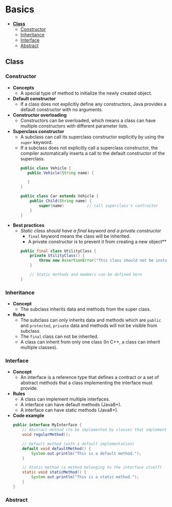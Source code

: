 # Basics

- [**Class**](#class)
   - [Constructor](#constructor)
   - [Inheritance](#inheritance)
   - [Interface](#interface)
   - [Abstract](#abstract)

## Class
### Constructor
- **Concepts**
   - A special type of method to initialize the newly created object.
- **Default constructor**
   - If a class does not explicitly define any constructors, Java provides a default constructor with no arguments.
- **Constructor overloading**
   - Constructors can be overloaded, which means a class can have multiple constructors with different parameter lists.
- **Superclass constructor**
   - A subclass can call its superclass constructor explicitly by using the `super` keyword.
   - If a subclass does not explicitly call a superclass constructor, the compiler automatically inserts a call to the default constructor of the superclass.
     ```java
     public class Vehicle {
        public Vehicle(String name) {

        }
     }

     public class Car extends Vehicle {
         public Child(String name) {
             super(name)          // call superclass's contructor
         }
     }
     ```
- **Best practices**
   - *Static class should have a final keyword and a private constructor*
      - `final` keyword means the class will be inherited.
      - A private constructor is to prevent it from creating a new object**
     ```java
     public final class UtilityClass {
         private UtilityClass() {
             throw new AssertionError("This class should not be instantiated.");
         }

         // Static methods and members can be defined here
     }
     ```
   
### Inheritance
- **Concept**
   - The subclass inherits data and methods from the super class.
- **Rules**
   - The subclass can only inherits data and methods which are `public` and `protected`, `private` data and methods will not be visible from subclass.
   - The `final` class can not be inherited.
   - A class can inherit from only one class (In C++, a class can inherit multiple classes).

### Interface
- **Concept**
   - An interface is a reference type that defines a contract or a set of abstract methods that a class implementing the interface must provide.
- **Rules**
   - A class can implement multiple interfaces.
   - A interface can have default methods (Java8+).
   - A interface can have static methods (Java8+).
- **Code example**
  ```java
  public interface MyInterface {
      // Abstract method (to be implemented by classes that implement this interface)
      void regularMethod();

      // Default method (with a default implementation)
      default void defaultMethod() {
          System.out.println("This is a default method.");
      }

      // Static method (a method belonging to the interface itself)
      static void staticMethod() {
          System.out.println("This is a static method.");
      }
  }
  ```
  
### Abstract
